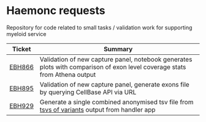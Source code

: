 # Haemonc requests

Repository for code related to small tasks / validation work for supporting myeloid service


|  Ticket   |   Summary   |
|   ---     |     ---     |
| [EBH866]  |  Validation of new capture panel, notebook generates plots with comparison of exon level coverage stats from Athena output
| [EBH895]  | Validation of new capture panel, generate exons file by querying CellBase API via URL
| [EBH929]  | Generate a single combined anonymised tsv file from [tsvs of variants](https://github.com/eastgenomics/eggd_vcf_handler_for_uranus/blob/574cf952b735bcb21bb7a65fa81f31bd77ae06cd/dxapp.json#L327) output from handler app





[EBH866]: https://cuhbioinformatics.atlassian.net/browse/EBH-866
[EBH895]: https://cuhbioinformatics.atlassian.net/browse/EBH-895
[EBH929]: https://cuhbioinformatics.atlassian.net/browse/EBH-929